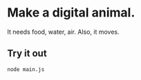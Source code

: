 # Make a digital animal.
It needs food, water, air.
Also, it moves.

## Try it out

```sh
node main.js
```
